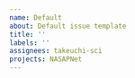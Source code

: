 ```yaml
---
name: Default
about: Default issue template
title: ''
labels: ''
assignees: takeuchi-sci
projects: NASAPNet
---
```



